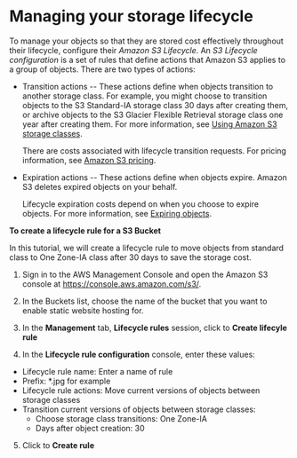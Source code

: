 # Managing your storage lifecycle
To manage your objects so that they are stored cost effectively throughout their lifecycle, configure their *Amazon S3 Lifecycle*. An *S3 Lifecycle configuration* is a set of rules that define actions that Amazon S3 applies to a group of objects. There are two types of actions:

-   Transition actions -- These actions define when objects transition to another storage class. For example, you might choose to transition objects to the S3 Standard-IA storage class 30 days after creating them, or archive objects to the S3 Glacier Flexible Retrieval storage class one year after creating them. For more information, see [Using Amazon S3 storage classes](https://docs.aws.amazon.com/AmazonS3/latest/userguide/storage-class-intro.html).

    There are costs associated with lifecycle transition requests. For pricing information, see [Amazon S3 pricing](https://aws.amazon.com/s3/pricing/).

-   Expiration actions -- These actions define when objects expire. Amazon S3 deletes expired objects on your behalf.

    Lifecycle expiration costs depend on when you choose to expire objects. For more information, see [Expiring objects](https://docs.aws.amazon.com/AmazonS3/latest/userguide/lifecycle-expire-general-considerations.html).


**To create a lifecycle rule for a S3 Bucket**

In this tutorial, we will create a lifecycle rule to move objects from standard class to One Zone-IA class after 30 days to save the storage cost.


1.  Sign in to the AWS Management Console and open the Amazon S3 console at <https://console.aws.amazon.com/s3/>.

2.  In the Buckets list, choose the name of the bucket that you want to enable static website hosting for.
3. In the **Management** tab, **Lifecycle rules** session, click to **Create lifecyle rule**
4. In the **Lifecycle rule configuration** console, enter these values:
- Lifecycle rule name: Enter a name of rule
- Prefix: *.jpg for example
- Lifecycle rule actions: Move current versions of objects between storage classes
- Transition current versions of objects between storage classes:  
    - Choose storage class transitions: One Zone-IA
    - Days after object creation: 30

5. Click to **Create rule**